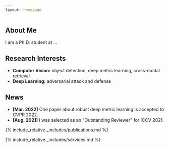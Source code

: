 ```yaml
---
layout: homepage
---
```


## About Me

I am a Ph.D. student at ...

## Research Interests

- **Computer Vision:** object detection, deep metric learning, cross-modal retrieval
- **Deep Learning:** adversarial attack and defense

## News

- **[Mar. 2022]** One paper about robust deep metric learning is accepted to CVPR 2022.
- **[Aug. 2021]** I was selected as an "Outstanding Reviewer" for ICCV 2021.

{% include_relative _includes/publications.md %}

{% include_relative _includes/services.md %}
